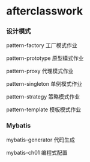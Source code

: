 # afterclasswork

### 设计模式

pattern-factory		工厂模式作业

pattern-prototype	原型模式作业

pattern-proxy		代理模式作业

pattern-singleton		单例模式作业

pattern-strategy		策略模式作业

pattern-template		模板模式作业



### Mybatis

mybatis-generator  	代码生成

mybatis-ch01		编程式配置

